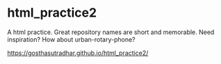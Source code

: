 # html_practice2
A html practice. Great repository names are short and memorable. Need inspiration? How about urban-rotary-phone?

https://gosthasutradhar.github.io/html_practice2/
